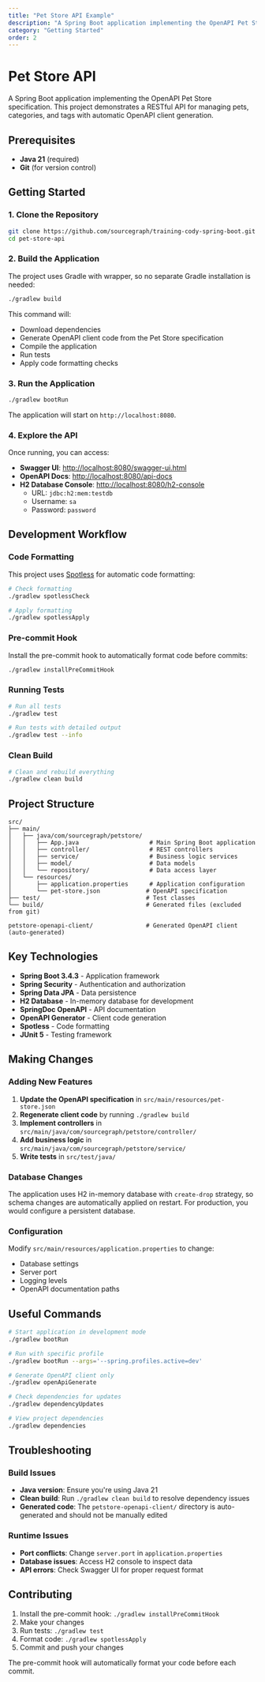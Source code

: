 ```yaml
---
title: "Pet Store API Example"
description: "A Spring Boot application implementing the OpenAPI Pet Store specification demonstrating RESTful API development"
category: "Getting Started"
order: 2
---
```


# Pet Store API

A Spring Boot application implementing the OpenAPI Pet Store specification. This
project demonstrates a RESTful API for managing pets, categories, and tags with
automatic OpenAPI client generation.

## Prerequisites

- **Java 21** (required)
- **Git** (for version control)

## Getting Started

### 1. Clone the Repository

```bash
git clone https://github.com/sourcegraph/training-cody-spring-boot.git
cd pet-store-api
```

### 2. Build the Application

The project uses Gradle with wrapper, so no separate Gradle installation is needed:

```bash
./gradlew build
```

This command will:

- Download dependencies
- Generate OpenAPI client code from the Pet Store specification
- Compile the application
- Run tests
- Apply code formatting checks

### 3. Run the Application

```bash
./gradlew bootRun
```

The application will start on `http://localhost:8080`.

### 4. Explore the API

Once running, you can access:

- **Swagger UI**: <http://localhost:8080/swagger-ui.html>
- **OpenAPI Docs**: <http://localhost:8080/api-docs>
- **H2 Database Console**: <http://localhost:8080/h2-console>
  - URL: `jdbc:h2:mem:testdb`
  - Username: `sa`
  - Password: `password`

## Development Workflow

### Code Formatting

This project uses [Spotless](https://github.com/diffplug/spotless) for automatic
code formatting:

```bash
# Check formatting
./gradlew spotlessCheck

# Apply formatting
./gradlew spotlessApply
```

### Pre-commit Hook

Install the pre-commit hook to automatically format code before commits:

```bash
./gradlew installPreCommitHook
```

### Running Tests

```bash
# Run all tests
./gradlew test

# Run tests with detailed output
./gradlew test --info
```

### Clean Build

```bash
# Clean and rebuild everything
./gradlew clean build
```

## Project Structure

```text
src/
├── main/
│   ├── java/com/sourcegraph/petstore/
│   │   ├── App.java                    # Main Spring Boot application
│   │   ├── controller/                 # REST controllers
│   │   ├── service/                    # Business logic services
│   │   ├── model/                      # Data models
│   │   └── repository/                 # Data access layer
│   └── resources/
│       ├── application.properties      # Application configuration
│       └── pet-store.json             # OpenAPI specification
├── test/                              # Test classes
└── build/                             # Generated files (excluded from git)

petstore-openapi-client/               # Generated OpenAPI client (auto-generated)
```

## Key Technologies

- **Spring Boot 3.4.3** - Application framework
- **Spring Security** - Authentication and authorization
- **Spring Data JPA** - Data persistence
- **H2 Database** - In-memory database for development
- **SpringDoc OpenAPI** - API documentation
- **OpenAPI Generator** - Client code generation
- **Spotless** - Code formatting
- **JUnit 5** - Testing framework

## Making Changes

### Adding New Features

1. **Update the OpenAPI specification** in `src/main/resources/pet-store.json`
2. **Regenerate client code** by running `./gradlew build`
3. **Implement controllers** in `src/main/java/com/sourcegraph/petstore/controller/`
4. **Add business logic** in `src/main/java/com/sourcegraph/petstore/service/`
5. **Write tests** in `src/test/java/`

### Database Changes

The application uses H2 in-memory database with `create-drop` strategy, so schema
changes are automatically applied on restart. For production, you would
configure a persistent database.

### Configuration

Modify `src/main/resources/application.properties` to change:

- Database settings
- Server port
- Logging levels
- OpenAPI documentation paths

## Useful Commands

```bash
# Start application in development mode
./gradlew bootRun

# Run with specific profile
./gradlew bootRun --args='--spring.profiles.active=dev'

# Generate OpenAPI client only
./gradlew openApiGenerate

# Check dependencies for updates
./gradlew dependencyUpdates

# View project dependencies
./gradlew dependencies
```

## Troubleshooting

### Build Issues

- **Java version**: Ensure you're using Java 21
- **Clean build**: Run `./gradlew clean build` to resolve dependency issues
- **Generated code**: The `petstore-openapi-client/` directory is auto-generated
and should not be manually edited

### Runtime Issues

- **Port conflicts**: Change `server.port` in `application.properties`
- **Database issues**: Access H2 console to inspect data
- **API errors**: Check Swagger UI for proper request format

## Contributing

1. Install the pre-commit hook: `./gradlew installPreCommitHook`
2. Make your changes
3. Run tests: `./gradlew test`
4. Format code: `./gradlew spotlessApply`
5. Commit and push your changes

The pre-commit hook will automatically format your code before each commit.

